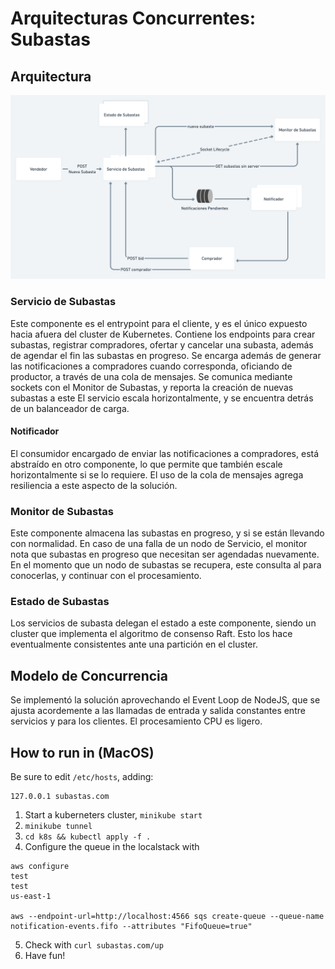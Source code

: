 # Arquitecturas Concurrentes: Subastas

## Arquitectura
![diagrama](diagrama.png)

### Servicio de Subastas
Este componente es el entrypoint para el cliente, y es el único expuesto hacia afuera del cluster de Kubernetes. Contiene los endpoints para crear subastas, registrar compradores, ofertar y cancelar una subasta, además de agendar el fin las subastas en progreso.
Se encarga además de generar las notificaciones a compradores cuando corresponda, oficiando de productor, a través de una cola de mensajes.
Se comunica mediante sockets con el Monitor de Subastas, y reporta la creación de nuevas subastas a este
El servicio escala horizontalmente, y se encuentra detrás de un balanceador de carga. 

#### Notificador
El consumidor encargado de enviar las notificaciones a compradores, está abstraído en otro componente, lo que permite que también escale horizontalmente si se lo requiere.
El uso de la cola de mensajes agrega resiliencia a este aspecto de la solución.

### Monitor de Subastas
Este componente almacena las subastas en progreso, y si se están llevando con normalidad. 
En caso de una falla de un nodo de Servicio, el monitor nota que subastas en progreso que necesitan ser agendadas nuevamente. En el momento que un nodo de subastas se recupera, este consulta al para conocerlas, y continuar con el procesamiento.

### Estado de Subastas
Los servicios de subasta delegan el estado a este componente, siendo un cluster que implementa el algoritmo de consenso Raft.
Esto los hace eventualmente consistentes ante una partición en el cluster.

## Modelo de Concurrencia
Se implementó la solución aprovechando el Event Loop de NodeJS, que se ajusta acordemente a las llamadas de entrada y salida constantes entre servicios y para los clientes. El procesamiento CPU es ligero.

## How to run in (MacOS)

Be sure to edit `/etc/hosts`, adding:

```
127.0.0.1 subastas.com
```

1. Start a kuberneters cluster, `minikube start`
2. `minikube tunnel`
3. `cd k8s && kubectl apply -f .`
4. Configure the queue in the localstack with
```
aws configure
test
test
us-east-1

aws --endpoint-url=http://localhost:4566 sqs create-queue --queue-name notification-events.fifo --attributes "FifoQueue=true"
```
5. Check with `curl subastas.com/up`
6. Have fun!